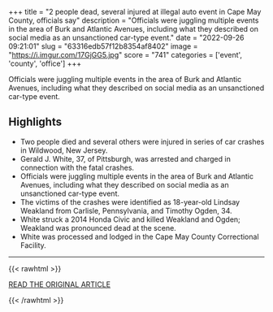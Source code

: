 +++
title = "2 people dead, several injured at illegal auto event in Cape May County, officials say"
description = "Officials were juggling multiple events in the area of Burk and Atlantic Avenues, including what they described on social media as an unsanctioned car-type event."
date = "2022-09-26 09:21:01"
slug = "63316edb57f12b8354af8402"
image = "https://i.imgur.com/17GjGG5.jpg"
score = "741"
categories = ['event', 'county', 'office']
+++

Officials were juggling multiple events in the area of Burk and Atlantic Avenues, including what they described on social media as an unsanctioned car-type event.

## Highlights

- Two people died and several others were injured in series of car crashes in Wildwood, New Jersey.
- Gerald J. White, 37, of Pittsburgh, was arrested and charged in connection with the fatal crashes.
- Officials were juggling multiple events in the area of Burk and Atlantic Avenues, including what they described on social media as an unsanctioned car-type event.
- The victims of the crashes were identified as 18-year-old Lindsay Weakland from Carlisle, Pennsylvania, and Timothy Ogden, 34.
- White struck a 2014 Honda Civic and killed Weakland and Ogden; Weakland was pronounced dead at the scene.
- White was processed and lodged in the Cape May County Correctional Facility.

---

{{< rawhtml >}}
  <p class="article-category">
    <a target="_blank" href="https://www.cbsnews.com/philadelphia/news/wildwood-new-jersey-car-crashes-george-redding-bridge-traffic-people-injured/">READ THE ORIGINAL ARTICLE</a>
  </p>
{{< /rawhtml >}}
